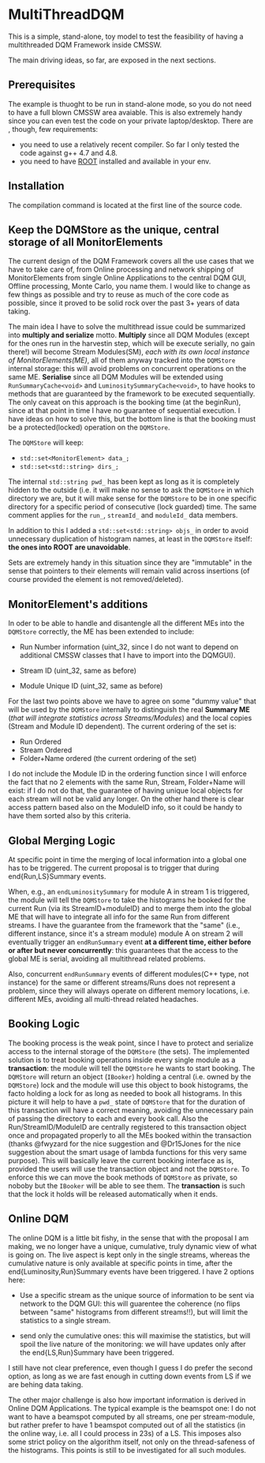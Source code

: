 MultiThreadDQM
==============

This is a simple, stand-alone, toy model to test the feasibility of
having a multithreaded DQM Framework inside CMSSW.

The main driving ideas, so far, are exposed in the next sections.

Prerequisites
-------------

The example is thuoght to be run in stand-alone mode, so you do not
need to have a full blown CMSSW area avaiable. This is also extremely
handy since you can even test the code on your private
laptop/desktop. There are , though, few requirements:

* you need to use a relatively recent compiler. So far I only tested
  the code against g++ 4.7 and 4.8.
* you need to have [ROOT](http://root.cern.ch) installed and available
  in your env.

Installation
--------------------

The compilation command is located at the first line of the source
code.

Keep the DQMStore as the unique, central storage of all MonitorElements
-----------------------------------------------------------------------

The current design of the DQM Framework covers all the use cases that
we have to take care of, from Online processing and network shipping
of MonitorElements from single Online Applications to the central DQM
GUI, Offline processing, Monte Carlo, you name them. I would like to
change as few things as possible and try to reuse as much of the core
code as possible, since it proved to be solid rock over the past 3+
years of data taking.

The main idea I have to solve the multithread issue could be
summarized into **multiply and serialize** motto. **Multiply** since
all DQM Modules (except for the ones run in the harvestin step, which
will be execute serially, no gain there!) will become Stream
Modules(SM), _each with its own local instance of
MonitorElements(ME)_, all of them anyway tracked into the `DQMStore`
internal storage: this will avoid problems on concurrent operations on
the same ME.  **Serialise** since all DQM Modules will be extended
using `RunSummaryCache<void>` and `LuminositySummaryCache<void>`, to
have hooks to methods that are guaranteed by the framework to be
executed sequentially. The only caveat on this approach is the booking
time (at the beginRun), since at that point in time I have no
guarantee of sequential execution. I have ideas on how to solve this,
but the bottom line is that the booking must be a protected(locked)
operation on the `DQMStore`.

The `DQMStore` will keep:

* `std::set<MonitorElement> data_;`
* `std::set<std::string> dirs_;`

The internal `std::string pwd_` has been kept as long as it is
completely hidden to the outside (i.e. it will make no sense to ask
the `DQMStore` in which directory we are, but it will make sense for
the `DQMStore` to be in one specific directory for a specific period
of consecutive (lock guarded) time. The same comment applies for the
`run_`, `streamId_` and `moduleId_` data members.

In addition to this I added a `std::set<std::string> objs_` in order
to avoid unnecessary duplication of histogram names, at least in the
`DQMStore` itself: **the ones into ROOT are unavoidable**.

Sets are extremely handy in this situation since they are "immutable"
in the sense that pointers to their elements will remain valid across
insertions (of course provided the element is not removed/deleted).

MonitorElement's additions
--------------------------

In oder to be able to handle and disantengle all the different MEs
into the `DQMStore` correctly, the ME has been extended to include:

   * Run Number information (uint_32, since I do not want to depend on
     additional CMSSW classes that I have to import into the DQMGUI).

   * Stream ID (uint_32, same as before)

   * Module Unique ID (uint_32, same as before)

For the last two points above we have to agree on some "dummy value"
that will be used by the `DQMStore` internally to distinguish the real
**Summary ME** (*that will integrate statistics across
Streams/Modules*) and the local copies (Stream and Module ID
dependent). The current ordering of the set is:

* Run Ordered
* Stream Ordered
* Folder+Name ordered (the current ordering of the set<ME>)

I do not include the Module ID in the ordering function since I will
enforce the fact that no 2 elements with the same Run, Stream,
Folder+Name will exist: if I do not do that, the guarantee of having
unique local objects for each stream will not be valid any longer. On
the other hand there is clear access pattern based also on the
ModuleID info, so it could be handy to have them sorted also by this
criteria.

Global Merging Logic
--------------------

At specific point in time the merging of local information into a
global one has to be triggered. The current proposal is to trigger
that during end{Run,LS}Summary events.

When, e.g., an `endLuminositySummary` for module A in stream 1 is
triggered, the module will tell the `DQMStore` to take the histograms
he booked for the current Run (via its StreamID+moduleID) and to merge
them into the global ME that will have to integrate all info for the
same Run from different streams. I have the guarantee from the
framework that the "same" (i.e., different instance, since it's a
stream module) module A on stream 2 will eventually trigger an
`endRunSummary` event **at a different time, either before or after
but never concurrently**: this guarantees that the access to the
global ME is serial, avoiding all multithread related problems.

Also, concurrent `endRunSummary` events of different modules(C++ type,
not instance) for the same or different streams/Runs does not
represent a problem, since they will always operate on different
memory locations, i.e. different MEs, avoiding all multi-thread
related headaches.

Booking Logic
-------------

The booking process is the weak point, since I have to protect and
serialize access to the internal storage of the `DQMStore` (the
sets). The implemented solution is to treat booking operations inside
every single module as a **transaction**: the module will tell the
`DQMStore` he wants to start booking. The `DQMStore` will return an
object (`IBooker`) holding a central (i.e. owned by the `DQMStore`)
lock and the module will use this object to book histograms, the facto
holding a lock for as long as needed to book all histograms. In this
picture it will help to have a `pwd_` state of `DQMStore` that for the
duration of this transaction will have a correct meaning, avoiding the
unnecessary pain of passing the directory to each and every book
call. Also the Run/StreamID/ModuleID are centrally registered to this
transaction object once and propagated properly to all the MEs booked
within the transaction (thanks @fwyzard for the nice suggestion and
@Dr15Jones for the nice suggestion about the smart usage of lambda
functions for this very same purpose). This will basically leave the
current booking interface as is, provided the users will use the
transaction object and not the `DQMStore`. To enforce this we can move
the book methods of `DQMStore` as private, so noboby but the `IBooker`
will be able to see them. The **transaction** is such that the lock it
holds will be released automatically when it ends.

Online DQM
----------

The online DQM is a little bit fishy, in the sense that with the
proposal I am making, we no longer have a unique, cumulative, truly
dynamic view of what is going on. The live aspect is kept only in the
single streams, whereas the cumulative nature is only available at
specific points in time, after the end{Luminosity,Run}Summary events
have been triggered. I have 2 options here:

* Use a specific stream as the unique source of information to be sent
  via network to the DQM GUI: this will guarentee the coherence (no
  flips between "same" histograms from different streams!!), but will
  limit the statistics to a single stream.

* send only the cumulative ones: this will maximise the statistics,
  but will spoil the live nature of the monitoring: we will have
  updates only after the end{LS,Run}Summary have been triggered.

I still have not clear preference, even though I guess I do prefer the
second option, as long as we are fast enough in cutting down events
from LS if we are behing data taking.

The other major challenge is also how important information is derived
in Online DQM Applications. The typical example is the beamspot one: I
do not want to have a beamspot computed by all streams, one per
stream-module, but rather prefer to have 1 beamspot computed out of
all the statistics (in the online way, i.e. all I could process in
23s) of a LS. This imposes also some strict policy on the algorithm
itself, not only on the thread-safeness of the histograms. This points
is still to be investigated for all such modules.
